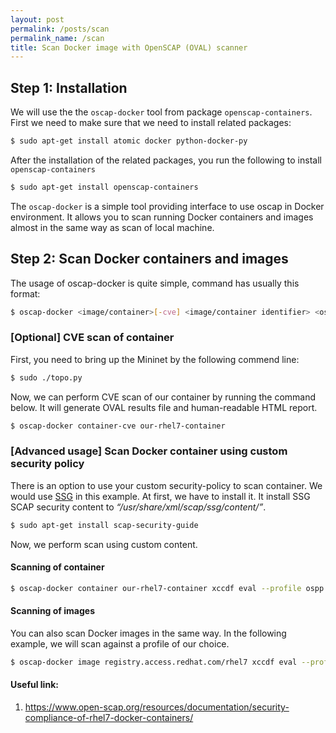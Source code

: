 ```yaml
---
layout: post
permalink: /posts/scan
permalink_name: /scan
title: Scan Docker image with OpenSCAP (OVAL) scanner
---
```


## Step 1: Installation

We will use the the `oscap-docker` tool from package `openscap-containers`. First we need to make sure that we need to install related packages:

```bash
$ sudo apt-get install atomic docker python-docker-py
```

After the installation of the related packages, you run the following to install `openscap-containers`

```bash
$ sudo apt-get install openscap-containers
```

The `oscap-docker` is a simple tool providing interface to use oscap in Docker environment. It allows you to scan running Docker containers and images almost in the same way as scan of local machine.

## Step 2: Scan Docker containers and images

The usage of oscap-docker is quite simple, command has usually this format:

```bash
$ oscap-docker <image/container>[-cve] <image/container identifier> <oscap parameters>
```

### [Optional] CVE scan of container

First, you need to bring up the Mininet by the following commend line:

```bash
$ sudo ./topo.py
```

Now, we can perform CVE scan of our container by running the command below. It will generate OVAL results file and human-readable HTML report.

```bash
$ oscap-docker container-cve our-rhel7-container
```

### [Advanced usage] Scan Docker container using custom security policy

There is an option to use your custom security-policy to scan container. We would use [SSG](https://www.open-scap.org/security-policies/scap-security-guide/) in this example. At first, we have to install it. It install SSG SCAP security content to *“/usr/share/xml/scap/ssg/content/”*.

```bash
$ sudo apt-get install scap-security-guide
```

Now, we perform scan using custom content.

#### Scanning of container

```bash
$ oscap-docker container our-rhel7-container xccdf eval --profile ospp --report report.html /usr/share/xml/scap/ssg/content/ssg-rhel7-ds.xml 
```

#### Scanning of images

You can also scan Docker images in the same way. In the following example, we will scan against a profile of our choice.

```bash
$ oscap-docker image registry.access.redhat.com/rhel7 xccdf eval --profile ospp --report report.html /usr/share/xml/scap/ssg/content/ssg-rhel7-ds.xml 
```

#### Useful link:

1. https://www.open-scap.org/resources/documentation/security-compliance-of-rhel7-docker-containers/